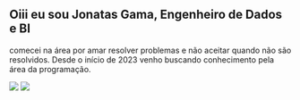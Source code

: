 ## Oiii eu sou Jonatas Gama, Engenheiro de Dados e BI

comecei na área por amar resolver problemas e não aceitar quando não são resolvidos. Desde o início de 2023 venho buscando conhecimento pela área da programação.



  <a href = "mailto:jonatassoaresdagama@gmail.com"><img src="https://img.shields.io/badge/-Gmail-%23333?style=for-the-badge&logo=gmail&logoColor=white" target="_blank"></a>
  <a href="https://www.linkedin.com/in/jonatas-gama-0a9a23285/" target="_blank"><img src="https://img.shields.io/badge/-LinkedIn-%230077B5?style=for-the-badge&logo=linkedin&logoColor=white" target="_blank"></a> 
  
</div>
